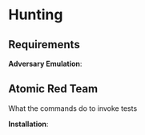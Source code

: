 # Hunting

## Requirements

**Adversary Emulation**:

## Atomic Red Team

What the commands do to invoke tests

**Installation**:
